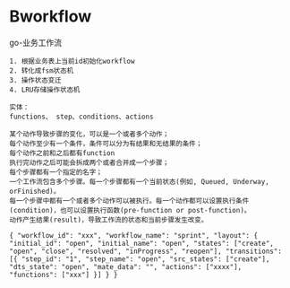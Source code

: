 # Bworkflow
go-业务工作流

	1. 根据业务表上当前id初始化workflow
	2. 转化成fsm状态机
	3. 操作状态变迁
	4. LRU存储操作状态机

	实体：
	functions、 step、conditions、actions

	某个动作导致步骤的变化，可以是一个或者多个动作；
	每个动作至少有一个条件，条件可以分为有结果和无结果的条件；
	每个动作之前和之后都有function
	执行完动作之后可能会拆成两个或者合并成一个步骤；
	每个步骤都有一个指定的名字；
	一个工作流包含多个步骤。每一个步骤都有一个当前状态(例如, Queued, Underway, orFinished)。
	每一个步骤中都有一个或者多个动作可以被执行。每一个动作都可以设置执行条件(condition)，也可以设置执行函数(pre-function or post-function)。
	动作产生结果(result)，导致工作流的状态和当前步骤发生改变。
`
{
	"workflow_id": "xxx",
	"workflow_name": "sprint",
	"layout": {
	"initial_id": "open",
	"initial_name": "open",
	"states": ["create", "open", "close", "resolved", "inProgress", "reopen"],
	"transitions": [{
		"step_id": "1",
		"step_name": "open",
		"src_states": ["create"],
		"dts_state": "open",
		"mate_data": "",
		"actions": ["xxxx"],
		"functions": ["xxx"]
	}]
	}
	}
`